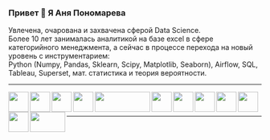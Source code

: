 ### Привет 👋 Я Аня Пономарева

Увлечена, очарована и захвачена сферой Data Science.<br>
Более 10 лет занималась аналитикой на базе excel в сфере категорийного менеджмента, а сейчас в процессе перехода на новый уровень с инструментарием:<br>
Python (Numpy, Pandas, Sklearn, Scipy, Matplotlib, Seaborn), Airflow, SQL, Tableau, Superset, мат. статистика и теория вероятности.

___

<img src="https://user-images.githubusercontent.com/91482046/219940174-e0c10539-6566-4703-adba-3d4a66b84283.svg" align="left" height="40" width="40">
<img src="https://user-images.githubusercontent.com/91482046/219940199-6fcb128a-3df2-4571-a421-3815d0d9412b.svg" align="left" height="40" width="40">
<img src="https://user-images.githubusercontent.com/91482046/219940200-80291ce8-4ad7-4c37-b065-9d239850a528.svg" align="left" height="40" width="40">
<img src="https://user-images.githubusercontent.com/91482046/219940306-fdc17f24-e441-4c01-807f-db02985425c0.svg" align="left" height="40" width="40">
<img src="https://user-images.githubusercontent.com/91482046/219940328-475941d3-efbc-4293-b085-ff1ffc9a7604.png" align="left" height="40" width="110">
<img src="https://user-images.githubusercontent.com/91482046/219942098-4120b58a-a868-48a1-b2ac-e30bb75542c7.png" align="left" height="40" width="40">
<img src="https://user-images.githubusercontent.com/91482046/219942221-5c51f36e-6852-4095-a6c5-1de7dbdf5d67.png" align="left" height="40" width="40"> 
<img src="https://user-images.githubusercontent.com/91482046/219940315-62718921-f6b0-49a4-9bc3-e5e2a5ce3112.svg" align="left" height="40" width="40">
<img src="https://user-images.githubusercontent.com/91482046/219940319-261530f8-940e-4581-8664-6a9d47903d19.svg" align="left" height="40" width="40">
<img src="https://user-images.githubusercontent.com/91482046/219942290-f1b40948-ef60-4a7e-b413-87c224d553a6.png" align="left" height="40" width="40">
<img src="https://user-images.githubusercontent.com/91482046/219940223-c8668e26-b034-4601-a9ed-1457d266e0b9.svg" align="left" height="40" width="40">
<img src="https://user-images.githubusercontent.com/91482046/219942767-dc5ba5e8-1952-4493-b0b7-28c7bf9e886f.jpg" align="left" height="40" width="70"> <br>
<br>

___
